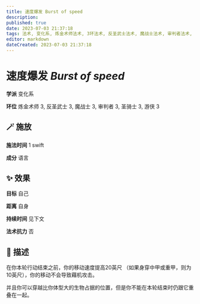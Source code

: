 ```yaml
---
title: 速度爆发 Burst of speed
description: 
published: true
date: 2023-07-03 21:37:18
tags: 法术, 变化系, 炼金术师法术, 3环法术, 反圣武士法术, 魔战士法术, 审判者法术, 圣骑士法术, 游侠法术
editor: markdown
dateCreated: 2023-07-03 21:37:18
---
```


# **速度爆发** *Burst of speed*

**学派** 变化系 

**环位** 炼金术师 3, 反圣武士 3, 魔战士 3, 审判者 3, 圣骑士 3, 游侠 3

## 🪄 施放

**施法时间** 1 swift

**成分** 语言

## ✨ 效果 

**目标** 自己 

**距离** 自身  

**持续时间** 见下文 

**法术抗力** 否

## 📖 描述

在你本轮行动结束之前，你的移动速度提高20英尺 （如果身穿中甲或重甲，则为10英尺），你的移动不会导致藉机攻击。

并且你可以穿越比你体型大的生物占据的位置，但是你不能在本轮结束时仍跟它重叠在一起。
    